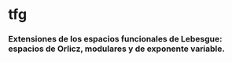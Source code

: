 # tfg
### Extensiones de los espacios funcionales de Lebesgue: espacios de Orlicz, modulares y de exponente variable.
